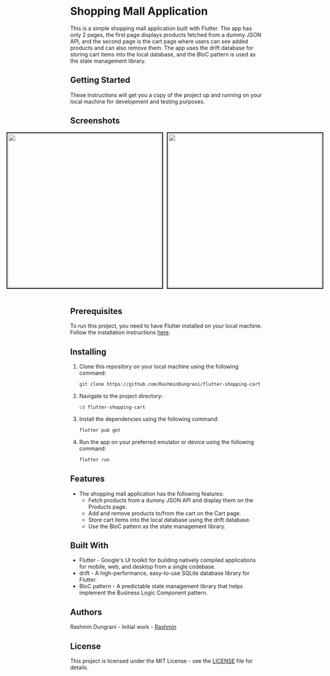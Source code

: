 # Shopping Mall Application
This is a simple shopping mall application built with Flutter. The app has only 2 pages, the first page displays products fetched from a dummy JSON API, and the second page is the cart page where users can see added products and can also remove them. The app uses the drift database for storing cart items into the local database, and the BloC pattern is used as the state management library.

## Getting Started

These instructions will get you a copy of the project up and running on your local machine for development and testing purposes.

## Screenshots

<div style="display:flex; justify-content:center">
    <div style="margin-right:10px; border:2px solid black; padding:2px;">
        <img src="https://user-images.githubusercontent.com/48521608/236441103-4dbd0e7d-dc2e-406c-a3b3-048b654b409d.jpg" width="400" />
    </div>
    <div style="margin-right:10px; border:2px solid black; padding:2px;">
        <img src="https://user-images.githubusercontent.com/48521608/236441088-942452bb-f61f-4e98-9742-2e6ebbdf9fc9.jpg" width="400" />
    </div>
</div>
<br>

## Prerequisites

To run this project, you need to have Flutter installed on your local machine. Follow the installation instructions [here](https://docs.flutter.dev/get-started/install).

## Installing
1. Clone this repository on your local machine using the following command:
    ```bash
    git clone https://github.com/RashminDungrani/flutter-shopping-cart
    ```
1. Navigate to the project directory:
    ```bash
    cd flutter-shopping-cart
    ```
1. Install the dependencies using the following command:
    ```bash
    flutter pub get
    ```
1. Run the app on your preferred emulator or device using the following command:
    ```bash
    flutter run
    ```

## Features
- The shopping mall application has the following features:
    - Fetch products from a dummy JSON API and display them on the Products page.
    - Add and remove products to/from the cart on the Cart page.
    - Store cart items into the local database using the drift database.
    - Use the BloC pattern as the state management library.

## Built With
- Flutter - Google's UI toolkit for building natively compiled applications for mobile, web, and desktop from a single codebase.
- drift - A high-performance, easy-to-use SQLite database library for Flutter.
- BloC pattern - A predictable state management library that helps implement the Business Logic Component pattern.

## Authors
Rashmin Dungrani - Initial work - [Rashmin](https://github.com/RashminDungrani/)

## License
This project is licensed under the MIT License - see the [LICENSE](LICENSE) file for details.